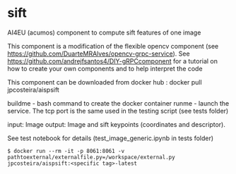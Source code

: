 # sift
AI4EU (acumos) component to compute sift features of one image

This component is a modification of the flexible opencv component (see https://github.com/DuarteMRAlves/opencv-grpc-service).
See https://github.com/andrejfsantos4/DIY-gRPCcomponent for a tutorial on how to create your own components and to help interpret the code

This component can be downloaded from docker hub : docker pull  jpcosteira/aispsift

buildme - bash command to create the docker container
runme - launch the service. The tcp port is the same used in the testing script (see tests folder)

input: Image
output: Image and sift keypoints (coordinates and descriptor).

See test notebook for details (test_image_generic.ipynb in tests folder)

```shell
$ docker run --rm -it -p 8061:8061 -v pathtoexternal/externalfile.py=/workspace/external.py jpcosteira/aispsift:<specific tag>-latest
```
